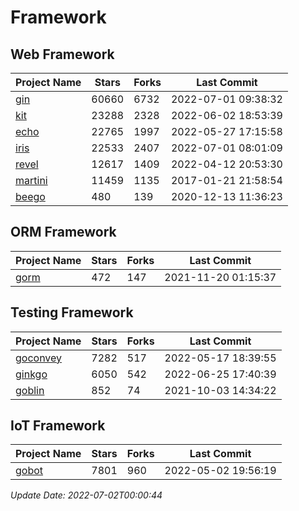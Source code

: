 # Framework

## Web Framework
| Project Name | Stars | Forks | Last Commit |
| ------------ | ----- | ----- | ----------- |
| [gin](https://github.com/gin-gonic/gin) | 60660 | 6732 | 2022-07-01 09:38:32 |
| [kit](https://github.com/go-kit/kit) | 23288 | 2328 | 2022-06-02 18:53:39 |
| [echo](https://github.com/labstack/echo) | 22765 | 1997 | 2022-05-27 17:15:58 |
| [iris](https://github.com/kataras/iris) | 22533 | 2407 | 2022-07-01 08:01:09 |
| [revel](https://github.com/revel/revel) | 12617 | 1409 | 2022-04-12 20:53:30 |
| [martini](https://github.com/go-martini/martini) | 11459 | 1135 | 2017-01-21 21:58:54 |
| [beego](https://github.com/astaxie/beego) | 480 | 139 | 2020-12-13 11:36:23 |

## ORM Framework
| Project Name | Stars | Forks | Last Commit |
| ------------ | ----- | ----- | ----------- |
| [gorm](https://github.com/jinzhu/gorm) | 472 | 147 | 2021-11-20 01:15:37 |

## Testing Framework
| Project Name | Stars | Forks | Last Commit |
| ------------ | ----- | ----- | ----------- |
| [goconvey](https://github.com/smartystreets/goconvey) | 7282 | 517 | 2022-05-17 18:39:55 |
| [ginkgo](https://github.com/onsi/ginkgo) | 6050 | 542 | 2022-06-25 17:40:39 |
| [goblin](https://github.com/franela/goblin) | 852 | 74 | 2021-10-03 14:34:22 |

## IoT Framework
| Project Name | Stars | Forks | Last Commit |
| ------------ | ----- | ----- | ----------- |
| [gobot](https://github.com/hybridgroup/gobot) | 7801 | 960 | 2022-05-02 19:56:19 |

*Update Date: 2022-07-02T00:00:44*